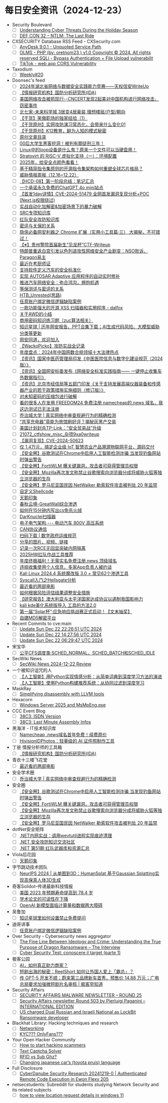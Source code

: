 # 每日安全资讯（2024-12-23）

- Security Boulevard
  - [ ] [Understanding Cyber Threats During the Holiday Season](https://securityboulevard.com/2024/12/understanding-cyber-threats-during-the-holiday-season/)
  - [ ] [DEF CON 32 – NTLM: The Last Ride](https://securityboulevard.com/2024/12/def-con-32-ntlm-the-last-ride/)
- CXSECURITY Database RSS Feed - CXSecurity.com
  - [ ] [AnyDesk 9.0.1 - Unquoted Service Path](https://cxsecurity.com/issue/WLB-2024120024)
  - [ ] [OLMS - PHP (by: oretnom23 ) v1.0 Copyright © 2024. All rights reserved SQLi - Bypass Authentication + File Upload vulnerabilit](https://cxsecurity.com/issue/WLB-2024120023)
  - [ ] [TikTok - web app CORS Vulnerability](https://cxsecurity.com/issue/WLB-2024120022)
- Taxodium
  - [ ] [Weekly#20](https://taxodium.ink/20.html)
- Doonsec's feed
  - [ ] [2024年湖北省网络与数据安全实践能力竞赛——天权信安WriteUp](https://mp.weixin.qq.com/s?__biz=MzkwMDc5NDQ4OA==&mid=2247494604&idx=1&sn=e708788215b2043d657d20c4aab45fde)
  - [ ] [【情报研究机构】国防分析研究所(IDA)](https://mp.weixin.qq.com/s?__biz=MzI2MTE0NTE3Mw==&mid=2651148244&idx=1&sn=79112c849f00e189195f8a63a51103ed)
  - [ ] [美国网络攻击被抓现行--CNCERT发现2起美对中国机构进行网络攻击、窃密事件](https://mp.weixin.qq.com/s?__biz=MzU3NjQ5NTIxNg==&mid=2247485311&idx=1&sn=c517085a7e541a913c1e902e7d836637)
  - [ ] [北七家-未来科学城,3居变4居豪装,理想楼层/户型/朝向](https://mp.weixin.qq.com/s?__biz=MzU3NjQ5NTIxNg==&mid=2247485311&idx=2&sn=437ad12bbfcb8575f29cb85575b87fdd)
  - [ ] [【干货】笑傲职场的独家经验（1）](https://mp.weixin.qq.com/s?__biz=MzU3NjQ5NTIxNg==&mid=2247485311&idx=3&sn=1c4633e304a935528d968e1c6ce87a4d)
  - [ ] [【干货原创】实网攻防演习常态化，会带来什么变化01](https://mp.weixin.qq.com/s?__biz=MzU3NjQ5NTIxNg==&mid=2247485311&idx=4&sn=57db1dc897a9566a3f12a3e29bfc1a4d)
  - [ ] [【干货原创】K12教育，鲜为人知的模式秘密](https://mp.weixin.qq.com/s?__biz=MzU3NjQ5NTIxNg==&mid=2247485311&idx=5&sn=512342f8212b7274f933c6b2c9cb22b3)
  - [ ] [原创文章目录](https://mp.weixin.qq.com/s?__biz=MzU3NjQ5NTIxNg==&mid=2247485311&idx=6&sn=e59c838de98253b57f8c98111504b4ff)
  - [ ] [00后大学生黑客挖洞！被判有期徒刑三年！](https://mp.weixin.qq.com/s?__biz=MzI1Mjc3NTUwMQ==&mid=2247537998&idx=1&sn=e2df8e6f2f2d29646fb7ca78100d09f7)
  - [ ] [Linux中的loop设备是什么鬼？原来一个文件可以当硬盘用！](https://mp.weixin.qq.com/s?__biz=MzI5MjY4MTMyMQ==&mid=2247489070&idx=1&sn=fcf2fc5f9c486301d935a5e53efee390)
  - [ ] [Stratovirt 的 RISC-V 虚拟化支持（一）：环境配置](https://mp.weixin.qq.com/s?__biz=MzA5NDQzODQ3MQ==&mid=2648194398&idx=1&sn=d98b2c7ed548a69d100cefb547eb5fa4)
  - [ ] [2025年，给安全点颜色看看！](https://mp.weixin.qq.com/s?__biz=MzAxOTk3NTg5OQ==&mid=2247492049&idx=1&sn=4ef9f9ccc88f0e1b8f8b709b3c927b06)
  - [ ] [基于精简指令集原则的开源指令集架构如何重塑全球芯片格局？](https://mp.weixin.qq.com/s?__biz=MzI1OTExNDY1NQ==&mid=2651618026&idx=1&sn=feba03af1d24e1ddca6edca8f992b6c1)
  - [ ] [威胁情报周报（12.16~12.22）](https://mp.weixin.qq.com/s?__biz=Mzg5MTc3ODY4Mw==&mid=2247507610&idx=1&sn=a07ace1a0cd8a9744f972b157b0c5d46)
  - [ ] [【HCD-08】第一阶段总结：笔记汇总](https://mp.weixin.qq.com/s?__biz=MzIzODMyMzQxNQ==&mid=2247484358&idx=1&sn=25aaa37d7a44c06e0888be1444239553)
  - [ ] [一个承诺永久免费的ChatGPT 4o mini站点](https://mp.weixin.qq.com/s?__biz=Mzg2Nzk0NjA4Mg==&mid=2247497202&idx=1&sn=d3e372d022d7e636e6d5f236e2d0bcc1)
  - [ ] [【首发1day详情】CVE-2024-51479 全网首发漏洞复现分析+POC (Next.js权限绕过)](https://mp.weixin.qq.com/s?__biz=MzkzODQzNTU2NA==&mid=2247485932&idx=1&sn=f0b5d578627affa8e98c1f8549c7a477)
  - [ ] [实战自动化加解密&加密场景下的暴力破解](https://mp.weixin.qq.com/s?__biz=Mzg2ODYxMzY3OQ==&mid=2247517732&idx=1&sn=a729b548786bfa19bc1710d30a1c7edf)
  - [ ] [SRC专项知识库](https://mp.weixin.qq.com/s?__biz=Mzg2ODYxMzY3OQ==&mid=2247517732&idx=2&sn=5d1b449e708d2b52ed184203689dcd32)
  - [ ] [红队安全攻防知识库](https://mp.weixin.qq.com/s?__biz=Mzg2ODYxMzY3OQ==&mid=2247517732&idx=3&sn=7a46a190421c7e5300bff7ac52cfe63a)
  - [ ] [密评与关保的关系](https://mp.weixin.qq.com/s?__biz=MzU5MTIxNzg0Ng==&mid=2247488103&idx=1&sn=2d6a544a4da05d485f64fc07073dc39f)
  - [ ] [隐侠必备网安利器之 Chrome 扩展（实用小工具篇·三） 大揭秘，不可错过！](https://mp.weixin.qq.com/s?__biz=Mzg2NTkwODU3Ng==&mid=2247514531&idx=1&sn=880069671f2bdc69e988e0ad4175de6b)
  - [ ] [【※】贵州警院首届新生“见龙杯”CTF-Writeup](https://mp.weixin.qq.com/s?__biz=MzkwMDMyOTA1OA==&mid=2247484398&idx=1&sn=a4e7897e3099731da9e731fc5aa837f6)
  - [ ] [特朗普重返白宫引发以色列进攻性网络安全产业剧变：NSO败诉、Paragon易主](https://mp.weixin.qq.com/s?__biz=MzU0MzgyMzM2Nw==&mid=2247486197&idx=1&sn=660af66175effb41d92b9a05263ddbf8)
  - [ ] [最近在考厨师证](https://mp.weixin.qq.com/s?__biz=Mzk0MjU5NTY2MQ==&mid=2247484325&idx=1&sn=577a01b433ffc0f6f9bd70e5335b3e8a)
  - [ ] [支持软件定义汽车的安全标准化](https://mp.weixin.qq.com/s?__biz=MzU2MDk1Nzg2MQ==&mid=2247617818&idx=1&sn=47d6190eddd7f95fe6665cd8d884240e)
  - [ ] [实现 AUTOSAR Adaptive 应用程序的自动实时修补](https://mp.weixin.qq.com/s?__biz=MzU2MDk1Nzg2MQ==&mid=2247617818&idx=2&sn=a3ce5d507d72e7c829087f9af2d270e1)
  - [ ] [推进汽车网络安全：弥合鸿沟，拥抱机遇](https://mp.weixin.qq.com/s?__biz=MzU2MDk1Nzg2MQ==&mid=2247617818&idx=3&sn=c9d0ffe1f697d4b97930ce8d8c68c84a)
  - [ ] [等保测评与密评的关系](https://mp.weixin.qq.com/s?__biz=MzU5MTIxNzg0Ng==&mid=2247488098&idx=1&sn=160d9d34aace9e0d6bcd5ff053ef99d6)
  - [ ] [HTB_Unrested(思路)](https://mp.weixin.qq.com/s?__biz=MzkxMjYyMjA3Mg==&mid=2247485355&idx=1&sn=1daf8e542791e21a08caefb9ce458e5d)
  - [ ] [任意账户绑定微信逻辑缺陷案例](https://mp.weixin.qq.com/s?__biz=MzIzMTIzNTM0MA==&mid=2247496658&idx=1&sn=a962d7f0a95d295e95082d39881b8d9a)
  - [ ] [一款功能强大的开源 XSS 扫描器和实用程序 - dalfox](https://mp.weixin.qq.com/s?__biz=MzIzNTE0Mzc0OA==&mid=2247485992&idx=1&sn=bb0448f6e37370d1a98b65e0ef4149d1)
  - [ ] [关于AWD的小结](https://mp.weixin.qq.com/s?__biz=MzAwNTc5MTMyNg==&mid=2247500072&idx=1&sn=2b761dedd7c1caedbe68c644c1292ec6)
  - [ ] [商用密码知识练习题（zuc算法相关）](https://mp.weixin.qq.com/s?__biz=MzA3NDMyNDM0NQ==&mid=2247484640&idx=1&sn=0832accd0c3c6c09a9746a15f88c0413)
  - [ ] [知识星球 | 历年网安报告、PPT合集下载；AI生成代码风险、大模型威胁分类等更新](https://mp.weixin.qq.com/s?__biz=MzU5ODgzNTExOQ==&mid=2247633526&idx=1&sn=550481433bd034a63ee519effd10e8d0)
  - [ ] [网安同道，欢迎加入](https://mp.weixin.qq.com/s?__biz=MzA3MTM0NTQzNA==&mid=2455780107&idx=1&sn=b8cddca110e891e119192ecfd7197eec)
  - [ ] [【WackoPicko】攻防实战全记录](https://mp.weixin.qq.com/s?__biz=Mzg5NTU2NjA1Mw==&mid=2247495272&idx=1&sn=b39e45e60cb143457480757954f07848)
  - [ ] [年度盘点：2024年中国网数合规领域十大法律热点](https://mp.weixin.qq.com/s?__biz=MzAxOTk5NDY1MQ==&mid=2247486998&idx=1&sn=900a9ddf5b342b20d6c92a509769afa5)
  - [ ] [【资讯】国家中医药管理局印发《中医医院信息与数字化建设规范（2024版）》](https://mp.weixin.qq.com/s?__biz=MzU1NDY3NDgwMQ==&mid=2247548490&idx=1&sn=a692d401eb63dafe409cb312203f6383)
  - [ ] [【资讯】全国网安标委发布《网络安全标准实践指南—— 一键停止收集车外数据指引》](https://mp.weixin.qq.com/s?__biz=MzU1NDY3NDgwMQ==&mid=2247548490&idx=2&sn=f74909565d9d91b350d807c107719057)
  - [ ] [【资讯】北京市经信局等五部门印发《关于支持发展高端仪器装备和传感器产业的若干政策措施实施细则（修订版）》](https://mp.weixin.qq.com/s?__biz=MzU1NDY3NDgwMQ==&mid=2247548490&idx=3&sn=07f80470e78ba06812e0e2df7d23cbc6)
  - [ ] [对未知密码的压缩包进行破解](https://mp.weixin.qq.com/s?__biz=Mzg3NTU3NTY0Nw==&mid=2247489444&idx=1&sn=7134d24d3b91eb2731bef2b3fd0a734d)
  - [ ] [看的很多人在发用 FREEDOM24 免费注册 namecheap的.news 域名，我这边测试已无法注册](https://mp.weixin.qq.com/s?__biz=MzkzNDIzNDUxOQ==&mid=2247493297&idx=1&sn=986d91b3f18615deaea43fb5e9d059e3)
  - [ ] [乔治城大学 | 真实网络中审查规避行为的精确检测](https://mp.weixin.qq.com/s?__biz=MzU5MTM5MTQ2MA==&mid=2247491489&idx=1&sn=e2bf25269b5140d4b73a60faf362f464)
  - [ ] [“共享充电器”竟能为旅馆刷好评？揭秘灰黑产交易](https://mp.weixin.qq.com/s?__biz=MzI0NzE4ODk1Mw==&mid=2652094369&idx=1&sn=d87b3bb38bfb58214491ead0ef7742a7)
  - [ ] [美国计划封杀TP-Link：“安全贸易战”升级](https://mp.weixin.qq.com/s?__biz=MzI0NzE4ODk1Mw==&mid=2652094369&idx=2&sn=2033faae3d8dd90e733020e333c77712)
  - [ ] [21072_ctfshow_misc_杂项9xa0writeup](https://mp.weixin.qq.com/s?__biz=MzU2NzIzNzU4Mg==&mid=2247488819&idx=1&sn=19423d87a140acb2187a7a7d4cb8b454)
  - [ ] [【漏洞复现】CVE-2024-50623](https://mp.weixin.qq.com/s?__biz=MzUxMTk4OTA1NQ==&mid=2247484851&idx=1&sn=52c5df6c1e8f7e240e5d705a9adb8fbc)
  - [ ] [仅 1.4万元，搞定企业级 IoT 智慧农业产品溯源物联网平台，源码交付](https://mp.weixin.qq.com/s?__biz=MjM5OTA4MzA0MA==&mid=2454936063&idx=1&sn=c79a5d226ab05954f4c424dc8cda74b6)
  - [ ] [【安全圈】谷歌测试在Chrome中启用人工智能检测诈骗 当发现钓鱼网站时弹出警告](https://mp.weixin.qq.com/s?__biz=MzIzMzE4NDU1OQ==&mid=2652066819&idx=1&sn=dddcab37c43e140a04d10fdf74ccf0e4)
  - [ ] [【安全圈】FortiWLM 曝关键漏洞，攻击者可获得管理员权限](https://mp.weixin.qq.com/s?__biz=MzIzMzE4NDU1OQ==&mid=2652066819&idx=2&sn=d36a351bfabba8d719c29fa871c22b3c)
  - [ ] [【安全圈】Mozilla再次发文称禁止谷歌搜索向浏览器分成将威胁火狐等独立浏览器的生存](https://mp.weixin.qq.com/s?__biz=MzIzMzE4NDU1OQ==&mid=2652066819&idx=3&sn=5e35754a7884cd8ec8ef21319f9245ca)
  - [ ] [【安全圈】罗马尼亚国民因 NetWalker 勒索软件攻击被判处 20 年监禁](https://mp.weixin.qq.com/s?__biz=MzIzMzE4NDU1OQ==&mid=2652066819&idx=4&sn=86f5fdfe10bdcdd67c657f5b8141121d)
  - [ ] [自定义Shellcode](https://mp.weixin.qq.com/s?__biz=Mzg5MDg3OTc0OA==&mid=2247489116&idx=1&sn=bdf3e93ba0fbb448b76dd8dc2a816813)
  - [ ] [天鹅印象](https://mp.weixin.qq.com/s?__biz=MzI2Njg1OTA3OA==&mid=2247484207&idx=1&sn=11dd794a7c24ee75170ffbc0e7042e04)
  - [ ] [春秋云境-GreatWall综合渗透](https://mp.weixin.qq.com/s?__biz=MzkxMzY5NDUyMQ==&mid=2247485022&idx=1&sn=bdd80f6655563026d2cd4553c3273905)
  - [ ] [如何在15分钟内写出cs免杀火绒](https://mp.weixin.qq.com/s?__biz=MzkzMzczODA0OQ==&mid=2247484014&idx=1&sn=83f28c94890182817bb586047b7cf917)
  - [ ] [DarKnuclei扫描器](https://mp.weixin.qq.com/s?__biz=Mzg2MTg2NzI5OA==&mid=2247484861&idx=1&sn=e020359944b43056843f570ec2f9f319)
  - [ ] [电子电气架构 --- 电动汽车 800V 高压系统](https://mp.weixin.qq.com/s?__biz=MzIzOTc2OTAxMg==&mid=2247547703&idx=1&sn=ee2a823f00c59afdec157ef9b0c9ff93)
  - [ ] [CAN协议通信](https://mp.weixin.qq.com/s?__biz=MzIzOTc2OTAxMg==&mid=2247547703&idx=2&sn=e3d93021a074b393c33dd2004d00e9a1)
  - [ ] [扫码下载 | 数字政府运维规范](https://mp.weixin.qq.com/s?__biz=MjM5OTk4MDE2MA==&mid=2655262398&idx=1&sn=c13c0f8bf2675034a704f1e151eb8dc2)
  - [ ] [分享的图片、视频、链接](https://mp.weixin.qq.com/s?__biz=MzA5MzMxMTMyMA==&mid=205121333&idx=2&sn=f0acb5e389027f5357376b17faec0062)
  - [ ] [记录一次RCE无回显突破内网隔离](https://mp.weixin.qq.com/s?__biz=MzkwMzcwMDU5OA==&mid=2247484107&idx=1&sn=efc2381710f01860a5727090f7f992f4)
  - [ ] [2025HW红队作战工具推荐](https://mp.weixin.qq.com/s?__biz=MzkxMzMyNzMyMA==&mid=2247568768&idx=1&sn=58cac2405656d696d32f925c04ffcff1)
  - [ ] [年度终极福利！无需实名免费注册.news 顶级域名](https://mp.weixin.qq.com/s?__biz=MzkwODI1ODgzOA==&mid=2247506308&idx=1&sn=5b67f5078571250ed17772e3e41d2101)
  - [ ] [违规收集使用个人信息，多家App负责人被约谈](https://mp.weixin.qq.com/s?__biz=MzIxMDIwODM2MA==&mid=2653931272&idx=1&sn=8e624c1e61ab4fb52322ba879fd7f77a)
  - [ ] [Kali Linux 2024.4 系统魔改版 3.0 + 常见62个渗透工具](https://mp.weixin.qq.com/s?__biz=Mzg4NTgxNTc5Mg==&mid=2247486788&idx=1&sn=de4af4069f1b3d680a05373f0cf427b0)
  - [ ] [Syscall入门之Hellsgate分析](https://mp.weixin.qq.com/s?__biz=MzA3NzgyNjUwNA==&mid=2247492521&idx=1&sn=31e0251e0e15951ce92ae400bd69056b)
  - [ ] [最近看的两部电影](https://mp.weixin.qq.com/s?__biz=MzUzMjQyMDE3Ng==&mid=2247487809&idx=1&sn=83ebd6909dfc2c9e24eedd232c22093f)
  - [ ] [如何根据风险评估结果调整安全措施](https://mp.weixin.qq.com/s?__biz=MzI4NzA1Nzg5OA==&mid=2247485639&idx=1&sn=cdd0dceb3a7e263272f3072d005c0597)
  - [ ] [【研究报告】澳大利亚与太平洋国家达成协议以遏制我国影响力](https://mp.weixin.qq.com/s?__biz=MzkwNzM0NzA5MA==&mid=2247502541&idx=1&sn=3b8b7207fa6e29949fa435339235f108)
  - [ ] [kali kde美化系统版导入 工具的方法2.0](https://mp.weixin.qq.com/s?__biz=Mzg4NTgxNTc5Mg==&mid=2247486786&idx=1&sn=b471c1e152f7183c7262c1946c473fed)
  - [ ] [第一届“Solar杯”·应急响应挑战赛正式启动！【文末抽奖】](https://mp.weixin.qq.com/s?__biz=MzkyOTQ0MjE1NQ==&mid=2247495062&idx=1&sn=767a2eef562c86bbd4e994e47a7db071)
  - [ ] [自建MD5解密平台](https://mp.weixin.qq.com/s?__biz=Mzg3MTE0NTg4OQ==&mid=2247484031&idx=1&sn=02598834fd1173328558e58646e3f652)
- Recent Commits to cve:main
  - [ ] [Update Sun Dec 22 22:26:51 UTC 2024](https://github.com/trickest/cve/commit/a90ae216f3d79433981930663b99b04b4dcc4e99)
  - [ ] [Update Sun Dec 22 14:27:56 UTC 2024](https://github.com/trickest/cve/commit/e25fc8be7d88a384e20b26dc50749f537b8ce744)
  - [ ] [Update Sun Dec 22 06:29:47 UTC 2024](https://github.com/trickest/cve/commit/3576c653ffbf8aa938a2abd9d85af0d24b9b1829)
- 宋宝华
  - [ ] [公平CFS调度类:SCHED_NORMAL、SCHED_BATCH和SCHED_IDLE](https://blog.csdn.net/21cnbao/article/details/144645649)
- SecWiki News
  - [ ] [SecWiki News 2024-12-22 Review](http://www.sec-wiki.com/?2024-12-22)
- 一个被知识诅咒的人
  - [ ] [【人工智能】用Python实现情感分析：从简单词典到深度学习方法的演进](https://blog.csdn.net/nokiaguy/article/details/144644629)
  - [ ] [【人工智能】使用Python构建推荐系统：从协同过滤到深度学习](https://blog.csdn.net/nokiaguy/article/details/144644618)
- MaskRay
  - [ ] [Simplifying disassembly with LLVM tools](https://maskray.me/blog/2024-12-22-simplifying-disassembly-with-llvm-tools)
- Hexacorn
  - [ ] [Windows Server 2025 and MsMpEng.exe](https://www.hexacorn.com/blog/2024/12/22/windows-server-2025-and-msmpeng-exe/)
- CCC Event Blog
  - [ ] [38C3: ISDN Version](https://events.ccc.de/2024/12/22/38c3-poc-isdn-version/)
  - [ ] [38C3: Last Minute Assembly Infos](https://events.ccc.de/2024/12/22/38c3-assembly-last-minute-infos/)
- 黑海洋 - IT技术知识库
  - [ ] [Namecheap .news域名首年免费！续费原价](https://www.upx8.com/4599)
  - [ ] [HivisionIDPhotos：轻量级的 AI 证件照制作工具](https://www.upx8.com/4598)
- 丁爸 情报分析师的工具箱
  - [ ] [【情报研究机构】国防分析研究所(IDA)](https://mp.weixin.qq.com/s?__biz=MzI2MTE0NTE3Mw==&mid=2651148244&idx=1&sn=79112c849f00e189195f8a63a51103ed&chksm=f1af38eec6d8b1f80165cc8c3520d0ba430ccb5ed55f952851554f000b8eaf1eaf967bc6b8a9&scene=58&subscene=0#rd)
- 青衣十三楼飞花堂
  - [ ] [最近看的两部电影](https://mp.weixin.qq.com/s?__biz=MzUzMjQyMDE3Ng==&mid=2247487809&idx=1&sn=83ebd6909dfc2c9e24eedd232c22093f&chksm=fab2d27ecdc55b68b4c81b09edb16cd025805299f32e488ee2fd66e169e42d9ebcf38a886680&scene=58&subscene=0#rd)
- 安全学术圈
  - [ ] [乔治城大学 | 真实网络中审查规避行为的精确检测](https://mp.weixin.qq.com/s?__biz=MzU5MTM5MTQ2MA==&mid=2247491489&idx=1&sn=e2bf25269b5140d4b73a60faf362f464&chksm=fe2ee02ac959693cb76160d434f43483b49f7c0820f23aa2d698508f33ec3644b34bdf2900b6&scene=58&subscene=0#rd)
- 安全圈
  - [ ] [【安全圈】谷歌测试在Chrome中启用人工智能检测诈骗 当发现钓鱼网站时弹出警告](https://mp.weixin.qq.com/s?__biz=MzIzMzE4NDU1OQ==&mid=2652066819&idx=1&sn=dddcab37c43e140a04d10fdf74ccf0e4&chksm=f36e7843c419f1554e49e195e22b0a86a9d1fe7dcb0ebc37e3ff0f830406c39e7cf4eca947a2&scene=58&subscene=0#rd)
  - [ ] [【安全圈】FortiWLM 曝关键漏洞，攻击者可获得管理员权限](https://mp.weixin.qq.com/s?__biz=MzIzMzE4NDU1OQ==&mid=2652066819&idx=2&sn=d36a351bfabba8d719c29fa871c22b3c&chksm=f36e7843c419f15552cf2929e13f6e9b8e3fa19750a3413a503d97ed18773b49e2b9626f057d&scene=58&subscene=0#rd)
  - [ ] [【安全圈】Mozilla再次发文称禁止谷歌搜索向浏览器分成将威胁火狐等独立浏览器的生存](https://mp.weixin.qq.com/s?__biz=MzIzMzE4NDU1OQ==&mid=2652066819&idx=3&sn=5e35754a7884cd8ec8ef21319f9245ca&chksm=f36e7843c419f155c1362ca9a7e290d4eec75fe54a585241e00ed978ae7119fac5c639b8264d&scene=58&subscene=0#rd)
  - [ ] [【安全圈】罗马尼亚国民因 NetWalker 勒索软件攻击被判处 20 年监禁](https://mp.weixin.qq.com/s?__biz=MzIzMzE4NDU1OQ==&mid=2652066819&idx=4&sn=86f5fdfe10bdcdd67c657f5b8141121d&chksm=f36e7843c419f155f71a4b4e252fbd5b6f89bc2212d31c7cd5ff6196eccec0e9169d35646d38&scene=58&subscene=0#rd)
- dotNet安全矩阵
  - [ ] [.NET内网实战：调用wevtutil进程实现痕迹清理](https://mp.weixin.qq.com/s?__biz=MzUyOTc3NTQ5MA==&mid=2247497644&idx=1&sn=21c6d53d3d1dd0c2122a035cc3333f00&chksm=fa595941cd2ed057623de86cef50b3dffdb609aafcd737bfb957c5e2571d572c1d4b76728550&scene=58&subscene=0#rd)
  - [ ] [.NET 安全攻防知识交流社区](https://mp.weixin.qq.com/s?__biz=MzUyOTc3NTQ5MA==&mid=2247497644&idx=2&sn=38ce1b462444e2f2b868cd7321ef5954&chksm=fa595941cd2ed057c1e90784c7813a13190f02cb6ba325da686d4eef1f94c506e8e8b1cc468b&scene=58&subscene=0#rd)
  - [ ] [.NET 第51期 红队武器库和资源汇总](https://mp.weixin.qq.com/s?__biz=MzUyOTc3NTQ5MA==&mid=2247497644&idx=3&sn=47f5f6a9b843cb17196dc8b0a6b0fc55&chksm=fa595941cd2ed057dae74a7c1e78536e7b886213d95c68ddfb44679f8b2124a114bbc8adc9a5&scene=58&subscene=0#rd)
- Viola后花园
  - [ ] [天鹅印象](https://mp.weixin.qq.com/s?__biz=MzI2Njg1OTA3OA==&mid=2247484207&idx=1&sn=11dd794a7c24ee75170ffbc0e7042e04&chksm=ea86e406ddf16d104e6d67860fb48e4052dac54063174f12b3ce133af9dd66152a82a2cbd51d&scene=58&subscene=0#rd)
- 字节跳动技术团队
  - [ ] [NeurIPS 2024 | 从单图到3D：HumanSplat 基于Gaussian Splatting实现高保真人体3D生成](https://mp.weixin.qq.com/s?__biz=MzI1MzYzMjE0MQ==&mid=2247512496&idx=1&sn=2e93dfa836d04030cded6042ef5b10e0&chksm=e9d37a52dea4f344ff38647679c17f18b2b6becf3dc4a9ab179f413f08b06e4c79a82c2b8d73&scene=58&subscene=0#rd)
- 奇客Solidot–传递最新科技情报
  - [ ] [美国 2023 年预期寿命提高到 78.4 岁](https://www.solidot.org/story?sid=80122)
  - [ ] [学术论文的可读性在下降](https://www.solidot.org/story?sid=80121)
  - [ ] [OpenAI 新模型面临计算量和数据两大障碍](https://www.solidot.org/story?sid=80120)
- 吴鲁加
  - [ ] [知识星球里如何设置禁止免费提问](https://mp.weixin.qq.com/s?__biz=Mzg5NDY4ODM1MA==&mid=2247485085&idx=1&sn=209bd4b520346db6422fab4c514c0299&chksm=c01a8bacf76d02bab03131c15e625f74411bcc745bd4d321b4367ed3fe69346302cff6905f6e&scene=58&subscene=0#rd)
- 迪哥讲事
  - [ ] [任意账户绑定微信逻辑缺陷案例](https://mp.weixin.qq.com/s?__biz=MzIzMTIzNTM0MA==&mid=2247496658&idx=1&sn=a962d7f0a95d295e95082d39881b8d9a&chksm=e8a5f9b1dfd270a74ea0acbd11f75a1fd1c66ba1ab0d89497b95e7db43d459349e75863cba67&scene=58&subscene=0#rd)
- Over Security - Cybersecurity news aggregator
  - [ ] [The Fine Line Between Ideology and Crime: Understanding the True Purpose of Dragon Ransomware – The Interview](https://www.suspectfile.com/the-fine-line-between-ideology-and-crime-understanding-the-true-purpose-of-dragon-ransomware-the-interview/)
  - [ ] [Cyber Security Test: conoscere il target (parte 1)](https://roccosicilia.com/2024/12/22/cyber-security-test-conoscere-il-target-parte-1/)
- 极客公园
  - [ ] [AI，如何真正助力商家？](https://mp.weixin.qq.com/s?__biz=MTMwNDMwODQ0MQ==&mid=2653070333&idx=2&sn=4d8d444a37076b0fe7b6732a3335d376&chksm=7e57de4b4920575dcec28a0576754fc1a7c5ee4b59154e53a00bd1d02ccf84dd80c36d46a702&scene=58&subscene=0#rd)
  - [ ] [短剧出海的秘密：ReeIShort 如何让外国人爱上「霸总」？](https://mp.weixin.qq.com/s?__biz=MTMwNDMwODQ0MQ==&mid=2653070332&idx=1&sn=e49e73ef2a09cd43fc9a86628cb764d8&chksm=7e57de4a4920575ca68b08ed7e3f30663af7339641b6a5b3cf923e31f50db9c221e9bb3231b9&scene=58&subscene=0#rd)
  - [ ] [传 GPT-5 开发不顺；蔚来第三品牌新车首秀，预售价 14.88 万元；广电总局要求加强微短剧片名审核 | 极客早知道](https://mp.weixin.qq.com/s?__biz=MTMwNDMwODQ0MQ==&mid=2653070331&idx=1&sn=ab3cc6e41c036689ac881287234201c3&chksm=7e57de4d4920575b3fad1872095677df650ad38ec8154db1bebcfee34d553a10b631d88bbdfe&scene=58&subscene=0#rd)
- Security Affairs
  - [ ] [SECURITY AFFAIRS MALWARE NEWSLETTER – ROUND 25](https://securityaffairs.com/172214/breaking-news/security-affairs-malware-newsletter-round-25.html)
  - [ ] [Security Affairs newsletter Round 503 by Pierluigi Paganini – INTERNATIONAL EDITION](https://securityaffairs.com/172208/breaking-news/security-affairs-newsletter-round-503-by-pierluigi-paganini-international-edition.html)
  - [ ] [US charged Dual Russian and Israeli National as LockBit Ransomware developer](https://securityaffairs.com/172201/uncategorized/us-authorities-charged-lockbit-ransomware-developer.html)
- Blackhat Library: Hacking techniques and research
  - [ ] [Networking](https://www.reddit.com/r/blackhat/comments/1hjmv42/networking/)
  - [ ] [KYC??? OnlyFans???](https://www.reddit.com/r/blackhat/comments/1hjo6yl/kyc_onlyfans/)
- Your Open Hacker Community
  - [ ] [How to start hacking scammers](https://www.reddit.com/r/HowToHack/comments/1hjzcbm/how_to_start_hacking_scammers/)
  - [ ] [Text Captcha Solver](https://www.reddit.com/r/HowToHack/comments/1hk4e0r/text_captcha_solver/)
  - [ ] [RFID vs Sub Ghz?](https://www.reddit.com/r/HowToHack/comments/1hjvguo/rfid_vs_sub_ghz/)
  - [ ] [Changing japanese car’s (toyota pruis) language](https://www.reddit.com/r/HowToHack/comments/1hjvais/changing_japanese_cars_toyota_pruis_language/)
- Full Disclosure
  - [ ] [CyberDanube Security Research 20241219-0 | Authenticated Remote Code Execution in Ewon Flexy 205](https://seclists.org/fulldisclosure/2024/Dec/18)
- netsecstudents: Subreddit for students studying Network Security and its related subjects
  - [ ] [how to view location request details in windows 11](https://www.reddit.com/r/netsecstudents/comments/1hk3d91/how_to_view_location_request_details_in_windows_11/)
